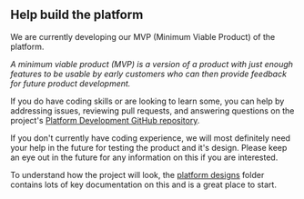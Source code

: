 ## Help build the platform

We are currently developing our MVP (Minimum Viable Product) of the platform. 

_A minimum viable product (MVP) is a version of a product with just enough features to be usable by early customers who can then provide feedback for future product development._

If you do have coding skills or are looking to learn some, you can help by addressing issues, reviewing pull requests, and answering questions on the project's [Platform Development GitHub repository](https://github.com/alan-turing-institute/AutSPACEs).

If you don't currently have coding experience, we will most definitely need your help in the future for testing the product and it's design.
Please keep an eye out in the future for any information on this if you are interested. 

To understand how the project will look, the [platform designs](https://github.com/alan-turing-institute/AutisticaCitizenScience/tree/master/platform-designs) folder contains lots of key documentation on this and is a great place to start. 

